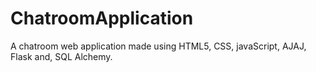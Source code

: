 # ChatroomApplication
A chatroom web application made using HTML5, CSS, javaScript, AJAJ, Flask and, SQL Alchemy.
